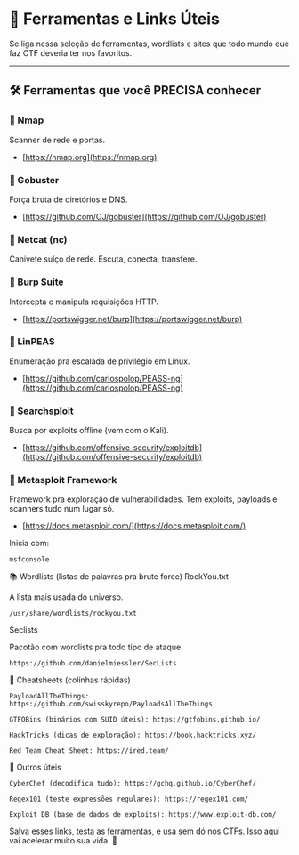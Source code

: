 # 🧰 Ferramentas e Links Úteis

Se liga nessa seleção de ferramentas, wordlists e sites que todo mundo que faz CTF deveria ter nos favoritos.

---

## 🛠️ Ferramentas que você PRECISA conhecer

### 🔹 Nmap
Scanner de rede e portas.
- [https://nmap.org](https://nmap.org)

### 🔹 Gobuster
Força bruta de diretórios e DNS.
- [https://github.com/OJ/gobuster](https://github.com/OJ/gobuster)

### 🔹 Netcat (nc)
Canivete suíço de rede. Escuta, conecta, transfere.

### 🔹 Burp Suite
Intercepta e manipula requisições HTTP.
- [https://portswigger.net/burp](https://portswigger.net/burp)

### 🔹 LinPEAS
Enumeração pra escalada de privilégio em Linux.
- [https://github.com/carlospolop/PEASS-ng](https://github.com/carlospolop/PEASS-ng)

### 🔹 Searchsploit
Busca por exploits offline (vem com o Kali).
- [https://github.com/offensive-security/exploitdb](https://github.com/offensive-security/exploitdb)

### 🔹 Metasploit Framework
Framework pra exploração de vulnerabilidades. Tem exploits, payloads e scanners tudo num lugar só.
- [https://docs.metasploit.com/](https://docs.metasploit.com/)

Inicia com:

```
msfconsole
```

📚 Wordlists (listas de palavras pra brute force)
RockYou.txt

A lista mais usada do universo.
```
/usr/share/wordlists/rockyou.txt
```

Seclists

Pacotão com wordlists pra todo tipo de ataque.

    https://github.com/danielmiessler/SecLists

📄 Cheatsheets (colinhas rápidas)

    PayloadAllTheThings: https://github.com/swisskyrepo/PayloadsAllTheThings

    GTFOBins (binários com SUID úteis): https://gtfobins.github.io/

    HackTricks (dicas de exploração): https://book.hacktricks.xyz/

    Red Team Cheat Sheet: https://ired.team/

🧠 Outros úteis

    CyberChef (decodifica tudo): https://gchq.github.io/CyberChef/

    Regex101 (teste expressões regulares): https://regex101.com/

    Exploit DB (base de dados de exploits): https://www.exploit-db.com/

Salva esses links, testa as ferramentas, e usa sem dó nos CTFs. Isso aqui vai acelerar muito sua vida. 🚀
